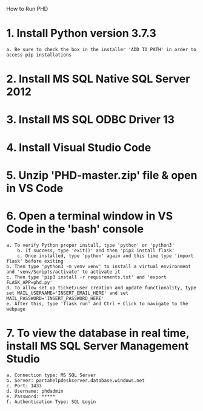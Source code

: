How to Run PHD

# 1. Install Python version 3.7.3
	a. Be sure to check the box in the installer 'ADD TO PATH' in order to access pip installations
# 2. Install MS SQL Native SQL Server 2012
# 3. Install MS SQL ODBC Driver 13
# 4. Install Visual Studio Code
# 5. Unzip 'PHD-master.zip' file & open in VS Code
# 6. Open a terminal window in VS Code in the 'bash' console
	a. To verify Python proper install, type 'python' or 'python3'
		b. If success, type 'exit()' and then 'pip3 install flask'
		c. Once installed, type 'python' again and this time type 'import flask' before exiting
	b. Then type 'python3 -m venv venv' to install a virtual environment and 'venv/Scripts/activate' to activate it
	c. Then type 'pip3 install -r requirements.txt' and 'export FLASK_APP=phd.py'
	d. To allow set up ticket/user creation and update functionality, type set MAIL_USERNAME='INSERT_EMAIL_HERE' and set MAIL_PASSWORD='INSERT_PASSWORD_HERE'
	e. After this, type 'flask run' and Ctrl + Click to navigate to the webpage
# 7. To view the database in real time, install MS SQL Server Management Studio
	a. Connection type: MS SQL Server
	b. Server: partahelpdeskserver.database.windows.net
	c. Port: 1433
	d. Username: phdadmin
	e. Password: *****
	f. Authentication Type: SQL Login
